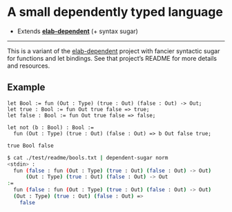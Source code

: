 # A small dependently typed language

- Extends [**elab-dependent**](../elab-dependent) (+ syntax sugar)

---

This is a variant of the [elab-dependent](../elab-dependent/) project with
fancier syntactic sugar for functions and let bindings. See that project’s
README for more details and resources.

## Example

<!-- $MDX file=test/readme/bools.txt -->
```
let Bool := fun (Out : Type) (true : Out) (false : Out) -> Out;
let true : Bool := fun Out true false => true;
let false : Bool := fun Out true false => false;

let not (b : Bool) : Bool :=
  fun (Out : Type) (true : Out) (false : Out) => b Out false true;

true Bool false
```

```sh
$ cat ./test/readme/bools.txt | dependent-sugar norm
<stdin> :
  fun (false : fun (Out : Type) (true : Out) (false : Out) -> Out)
      (Out : Type) (true : Out) (false : Out) -> Out
:=
  fun (false : fun (Out : Type) (true : Out) (false : Out) -> Out)
  (Out : Type) (true : Out) (false : Out) =>
    false
```
